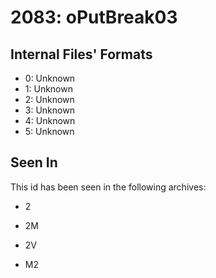 # 2083: oPutBreak03

## Internal Files' Formats
- 0: Unknown
- 1: Unknown
- 2: Unknown
- 3: Unknown
- 4: Unknown
- 5: Unknown

## Seen In

This id has been seen in the following archives:  

- 2  

- 2M  

- 2V  

- M2  
